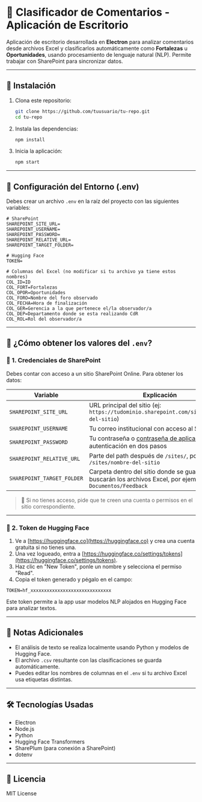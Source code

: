 # 🧠 Clasificador de Comentarios - Aplicación de Escritorio

Aplicación de escritorio desarrollada en **Electron** para analizar comentarios desde archivos Excel y clasificarlos automáticamente como **Fortalezas** u **Oportunidades**, usando procesamiento de lenguaje natural (NLP). Permite trabajar con SharePoint para sincronizar datos.

---

## 🚀 Instalación

1. Clona este repositorio:
   ```bash
   git clone https://github.com/tuusuario/tu-repo.git
   cd tu-repo
   ```

2. Instala las dependencias:
   ```bash
   npm install
   ```

3. Inicia la aplicación:
   ```bash
   npm start
   ```

---

## 📁 Configuración del Entorno (.env)

Debes crear un archivo `.env` en la raíz del proyecto con las siguientes variables:

```env
# SharePoint
SHAREPOINT_SITE_URL=
SHAREPOINT_USERNAME=
SHAREPOINT_PASSWORD=
SHAREPOINT_RELATIVE_URL=
SHAREPOINT_TARGET_FOLDER=

# Hugging Face
TOKEN=

# Columnas del Excel (no modificar si tu archivo ya tiene estos nombres)
COL_ID=ID
COL_FORT=Fortalezas
COL_OPOR=Oportunidades
COL_FORO=Nombre del foro observado
COL_FECHA=Hora de finalización
COL_GER=Gerencia a la que pertenece el/la observador/a
COL_DEP=Departamento donde se esta realizando CdR
COL_ROL=Rol del observador/a
```

---

## 🔑 ¿Cómo obtener los valores del `.env`?

### 🔹 1. Credenciales de SharePoint

Debes contar con acceso a un sitio SharePoint Online. Para obtener los datos:

| Variable | Explicación |
|---------|-------------|
| `SHAREPOINT_SITE_URL` | URL principal del sitio (ej: `https://tudominio.sharepoint.com/sites/nombre-del-sitio`) |
| `SHAREPOINT_USERNAME` | Tu correo institucional con acceso al SharePoint |
| `SHAREPOINT_PASSWORD` | Tu contraseña o [contraseña de aplicación](https://support.microsoft.com/es-es/account-billing/usar-contrase%C3%B1as-de-aplicaciones-con-aplicaciones-que-no-admiten-la-verificaci%C3%B3n-en-dos-pasos-0eeec0d2-cd72-4c96-87c1-6a12a4f7d811) si usas autenticación en dos pasos |
| `SHAREPOINT_RELATIVE_URL` | Parte del path después de `/sites/`, por ejemplo: `/sites/nombre-del-sitio` |
| `SHAREPOINT_TARGET_FOLDER` | Carpeta dentro del sitio donde se guardarán o buscarán los archivos Excel, por ejemplo: `Documentos/Feedback` |

> 📌 Si no tienes acceso, pide que te creen una cuenta o permisos en el sitio correspondiente.

---

### 🔹 2. Token de Hugging Face

1. Ve a [https://huggingface.co](https://huggingface.co) y crea una cuenta gratuita si no tienes una.
2. Una vez logueado, entra a [https://huggingface.co/settings/tokens](https://huggingface.co/settings/tokens).
3. Haz clic en "New Token", ponle un nombre y selecciona el permiso "Read".
4. Copia el token generado y pégalo en el campo:

```env
TOKEN=hf_xxxxxxxxxxxxxxxxxxxxxxxxxxxxxx
```

Este token permite a la app usar modelos NLP alojados en Hugging Face para analizar textos.

---

## 🧾 Notas Adicionales

- El análisis de texto se realiza localmente usando Python y modelos de Hugging Face.
- El archivo `.csv` resultante con las clasificaciones se guarda automáticamente.
- Puedes editar los nombres de columnas en el `.env` si tu archivo Excel usa etiquetas distintas.

---

## 🛠️ Tecnologías Usadas

- Electron
- Node.js
- Python
- Hugging Face Transformers
- SharePlum (para conexión a SharePoint)
- dotenv

---

## 📄 Licencia

MIT License
